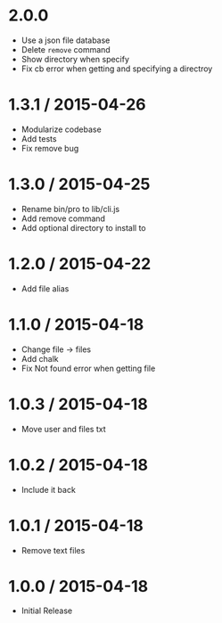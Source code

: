 2.0.0
=================

  * Use a json file database
  * Delete `remove` command
  * Show directory when specify
  * Fix cb error when getting and specifying a directroy

1.3.1 / 2015-04-26
==================

  * Modularize codebase
  * Add tests
  * Fix remove bug

1.3.0 / 2015-04-25
==================

  * Rename bin/pro to lib/cli.js
  * Add remove command
  * Add optional directory to install to

1.2.0 / 2015-04-22
==================

  * Add file alias

1.1.0 / 2015-04-18
==================

  * Change file -> files
  * Add chalk
  * Fix Not found error when getting file

1.0.3 / 2015-04-18
==================

  * Move user and files txt

1.0.2 / 2015-04-18
==================

  * Include it back

1.0.1 / 2015-04-18
==================

  * Remove text files

1.0.0 / 2015-04-18
==================

  * Initial Release
